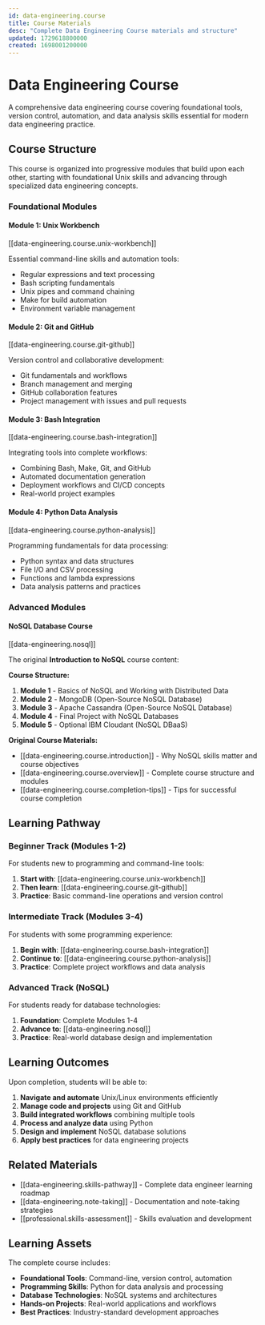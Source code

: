 ```yaml
---
id: data-engineering.course
title: Course Materials
desc: "Complete Data Engineering Course materials and structure"
updated: 1729618800000
created: 1698001200000
---
```


# Data Engineering Course

A comprehensive data engineering course covering foundational tools, version control, automation, and data analysis skills essential for modern data engineering practice.

## Course Structure

This course is organized into progressive modules that build upon each other, starting with foundational Unix skills and advancing through specialized data engineering concepts.

### Foundational Modules

#### Module 1: Unix Workbench
[[data-engineering.course.unix-workbench]]

Essential command-line skills and automation tools:
- Regular expressions and text processing
- Bash scripting fundamentals
- Unix pipes and command chaining
- Make for build automation
- Environment variable management

#### Module 2: Git and GitHub
[[data-engineering.course.git-github]]

Version control and collaborative development:
- Git fundamentals and workflows
- Branch management and merging
- GitHub collaboration features
- Project management with issues and pull requests

#### Module 3: Bash Integration
[[data-engineering.course.bash-integration]]

Integrating tools into complete workflows:
- Combining Bash, Make, Git, and GitHub
- Automated documentation generation
- Deployment workflows and CI/CD concepts
- Real-world project examples

#### Module 4: Python Data Analysis
[[data-engineering.course.python-analysis]]

Programming fundamentals for data processing:
- Python syntax and data structures
- File I/O and CSV processing
- Functions and lambda expressions
- Data analysis patterns and practices

### Advanced Modules

#### NoSQL Database Course
[[data-engineering.nosql]]

The original **Introduction to NoSQL** course content:

**Course Structure:**
1. **Module 1** - Basics of NoSQL and Working with Distributed Data
2. **Module 2** - MongoDB (Open-Source NoSQL Database)  
3. **Module 3** - Apache Cassandra (Open-Source NoSQL Database)
4. **Module 4** - Final Project with NoSQL Databases
5. **Module 5** - Optional IBM Cloudant (NoSQL DBaaS)

**Original Course Materials:**
- [[data-engineering.course.introduction]] - Why NoSQL skills matter and course objectives
- [[data-engineering.course.overview]] - Complete course structure and modules
- [[data-engineering.course.completion-tips]] - Tips for successful course completion

## Learning Pathway

### Beginner Track (Modules 1-2)
For students new to programming and command-line tools:

1. **Start with**: [[data-engineering.course.unix-workbench]]
2. **Then learn**: [[data-engineering.course.git-github]]
3. **Practice**: Basic command-line operations and version control

### Intermediate Track (Modules 3-4)
For students with some programming experience:

1. **Begin with**: [[data-engineering.course.bash-integration]]
2. **Continue to**: [[data-engineering.course.python-analysis]]
3. **Practice**: Complete project workflows and data analysis

### Advanced Track (NoSQL)
For students ready for database technologies:

1. **Foundation**: Complete Modules 1-4
2. **Advance to**: [[data-engineering.nosql]]
3. **Practice**: Real-world database design and implementation

## Learning Outcomes

Upon completion, students will be able to:

1. **Navigate and automate** Unix/Linux environments efficiently
2. **Manage code and projects** using Git and GitHub
3. **Build integrated workflows** combining multiple tools
4. **Process and analyze data** using Python
5. **Design and implement** NoSQL database solutions
6. **Apply best practices** for data engineering projects

## Related Materials

- [[data-engineering.skills-pathway]] - Complete data engineer learning roadmap
- [[data-engineering.note-taking]] - Documentation and note-taking strategies
- [[professional.skills-assessment]] - Skills evaluation and development

## Learning Assets

The complete course includes:
- **Foundational Tools**: Command-line, version control, automation
- **Programming Skills**: Python for data analysis and processing
- **Database Technologies**: NoSQL systems and architectures
- **Hands-on Projects**: Real-world applications and workflows
- **Best Practices**: Industry-standard development approaches